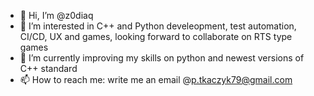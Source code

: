 - 👋 Hi, I’m @z0diaq
- 👀 I’m interested in C++ and Python develeopment, test automation, CI/CD, UX and games, looking forward to collaborate on RTS type games
- 🌱 I’m currently improving my skills on python and newest versions of C++ standard
- 📫 How to reach me: write me an email @p.tkaczyk79@gmail.com

<!---
z0diaq/aboutMe is a ✨ special ✨ repository because its `README.md` (this file) appears on your GitHub profile.
You can click the Preview link to take a look at your changes.
--->

